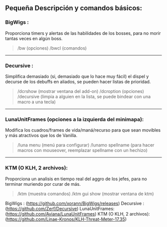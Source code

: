 ## Pequeña Descripción y comandos básicos:


### BigWigs :
Proporciona timers y alertas de las habilidades de los bosses, para no morir tantas veces en algún boss.
 
> /bw      (opciones)
> /bwcl    (comandos)

-------------------------------


### Decursive : 
Simplifica demasiado (si, demasiado que lo hace muy fácil) el dispel y decurse de los debuffs en aliados, se pueden hacer listas de prioridad.

> /dcrshow (mostrar ventana del add-on)
> /dcroption (opciones)
> /decursive (limpia a alguien en la lista, se puede bindear con una macro a una tecla)

-------------------------------

### LunaUnitFrames (opciones a la izquierda del minimapa): 
Modifica los cuadros/frames de vida/maná/recurso para que sean movibles y más atractivos que los de Vanilla.

> /luna menu   (menú para configurar)
> /lunamo spellname (para hacer macros con mouseover, reemplazar spellname con un hechizo)

-------------------------------

### KTM (O KLH, 2 archivos): 
Proporciona un analisis en tiempo real del aggro de los jefes, para no terminar muriendo por curar de más.


> /ktm (muestra comandos)
> /ktm gui show (mostrar ventana de ktm)








BigWigs  : (https://github.com/xorann/BigWigs/releases)
Decursive : (https://github.com/Zerf/Decursive)
LunaUnitFrames: (https://github.com/Aviana/LunaUnitFrames)
KTM (O KLH, 2 archivos): (https://github.com/Linae-Kronos/KLH-Threat-Meter-17.35)









